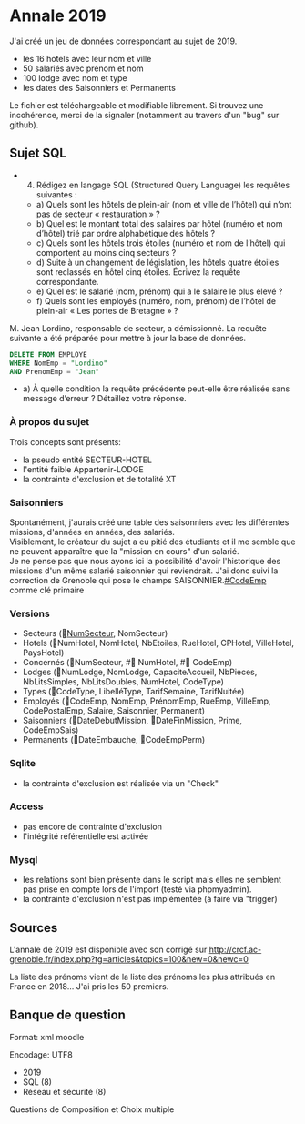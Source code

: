 # Annale 2019
J'ai créé un jeu de données correspondant au sujet de 2019.
- les 16 hotels avec leur nom et ville
- 50 salariés avec prénom et nom
- 100 lodge avec nom et type
- les dates des Saisonniers et Permanents

Le fichier est téléchargeable et modifiable librement. Si trouvez une incohérence, merci de la signaler (notamment au travers d'un "bug" sur github).


## Sujet SQL

* 4. Rédigez en langage SQL (Structured Query Language) les requêtes suivantes :
  * a) Quels sont les hôtels de plein-air (nom et ville de l’hôtel) qui n’ont pas de secteur
« restauration » ?
  * b) Quel est le montant total des salaires par hôtel (numéro et nom d’hôtel) trié par ordre
alphabétique des hôtels ?
  * c) Quels sont les hôtels trois étoiles (numéro et nom de l’hôtel) qui comportent au moins
cinq secteurs ?
  * d) Suite à un changement de législation, les hôtels quatre étoiles sont reclassés en hôtel
cinq étoiles. Écrivez la requête correspondante.
  * e) Quel est le salarié (nom, prénom) qui a le salaire le plus élevé ?
  * f) Quels sont les employés (numéro, nom, prénom) de l’hôtel de plein-air « Les portes
de Bretagne » ?

M. Jean Lordino, responsable de secteur, a démissionné. La requête suivante a été préparée
pour mettre à jour la base de données.
````sql
DELETE FROM EMPLOYE
WHERE NomEmp = "Lordino"
AND PrenomEmp = "Jean"
````
  * a) À quelle condition la requête précédente peut-elle être réalisée sans message d’erreur ?
Détaillez votre réponse.




### À propos du sujet

Trois concepts sont présents:
- la pseudo entité SECTEUR-HOTEL
- l'entité faible Appartenir-LODGE
- la contrainte d'exclusion et de totalité XT

### Saisonniers
Spontanément, j'aurais créé une table des saisonniers avec les différentes missions, d'années en années, des salariés.  
Visiblement, le créateur du sujet a eu pitié des étudiants et il me semble que ne peuvent apparaître que la "mission en cours" d'un salarié.  
Je ne pense pas que nous ayons ici la possibilité d'avoir l'historique des missions d'un même salarié saisonnier qui reviendrait. J'ai donc suivi la correction de Grenoble qui pose le champs SAISONNIER.<ins>#CodeEmp</ins> comme clé primaire

### Versions


* Secteurs (🔑<u>NumSecteur</u>, NomSecteur)
* Hotels (🔑NumHotel, NomHotel, NbEtoiles, RueHotel, CPHotel, VilleHotel, PaysHotel)
* Concernés (🔑NumSecteur, #⃣ NumHotel, #⃣ CodeEmp)
* Lodges (🔑NumLodge, NomLodge, CapaciteAccueil, NbPieces, NbLitsSimples, NbLitsDoubles, NumHotel, CodeType)
* Types (🔑CodeType, LibelléType, TarifSemaine, TarifNuitée)
* Employés (🔑CodeEmp, NomEmp, PrénomEmp, RueEmp, VilleEmp, CodePostalEmp, Salaire, Saisonnier, Permanent)
* Saisonniers (🔑DateDebutMission, 🔑DateFinMission, Prime, CodeEmpSais)
* Permanents (🔑DateEmbauche, 🔑CodeEmpPerm)



### Sqlite
- la contrainte d'exclusion est réalisée via un "Check"

### Access
- pas encore de contrainte d'exclusion
- l'intégrité référentielle est activée

### Mysql
- les relations sont bien présente dans le script mais elles ne semblent pas prise en compte lors de l'import (testé via phpmyadmin).
- la contrainte d'exclusion n'est pas implémentée (à faire via "trigger)

## Sources
L'annale de 2019 est disponible avec son corrigé sur http://crcf.ac-grenoble.fr/index.php?tg=articles&topics=100&new=0&newc=0

La liste des prénoms vient de la liste des prénoms les plus attribués en France en 2018... J'ai pris les 50 premiers.


## Banque de question

Format: xml moodle

Encodage: UTF8


* 2019
 * SQL (8)
 * Réseau et sécurité (8)

Questions de Composition et Choix multiple
